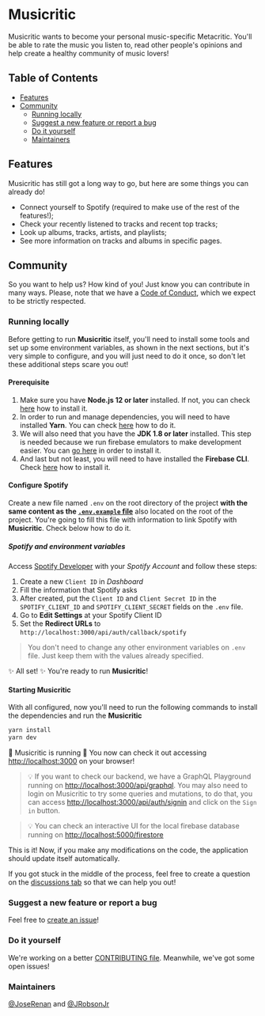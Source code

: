 # Musicritic

Musicritic wants to become your personal music-specific Metacritic. You'll be able to rate the music you listen to, read other people's opinions and help create a healthy community of music lovers!

## Table of Contents

- [Features](#features)
- [Community](#community)
  - [Running locally](#running-locally)
  - [Suggest a new feature or report a bug](#suggest-a-new-feature-or-report-a-bug)
  - [Do it yourself](#do-it-yourself)
  - [Maintainers](#maintainers)

## Features

Musicritic has still got a long way to go, but here are some things you can already do!

- Connect yourself to Spotify (required to make use of the rest of the features!);
- Check your recently listened to tracks and recent top tracks;
- Look up albums, tracks, artists, and playlists;
- See more information on tracks and albums in specific pages.

## Community

So you want to help us? How kind of you! Just know you can contribute in many ways.
Please, note that we have a [Code of Conduct](.github/CODE_OF_CONDUCT.md), which we expect to be strictly respected.

### Running locally

Before getting to run **Musicritic** itself, you'll need to install some tools and set up some environment variables, as shown in the next sections, but it's very simple to configure, and you will just need to do it once, so don't let these additional steps scare you out!

#### Prerequisite

1. Make sure you have **Node.js 12 or later** installed. If not, you can check [here](https://nodejs.org/en/) how to install it.
1. In order to run and manage dependencies, you will need to have installed **Yarn**. You can check [here](https://classic.yarnpkg.com/en/docs/install) how to do it.
1. We will also need that you have the **JDK 1.8 or later** installed. This step is needed because we run firebase emulators to make development easier. You can [go here](https://www.oracle.com/java/technologies/javase-jdk16-downloads.html) in order to install it.
1. And last but not least, you will need to have installed the **Firebase CLI**. Check [here](https://firebase.google.com/docs/cli?hl=pt-br#install_the_firebase_cli) how to install it.

#### Configure Spotify

Create a new file named `.env` on the root directory of the project **with the same content as the [`.env.example` file](.env.example)** also located on the root of the project. You're going to fill this file with information to link Spotify with **Musicritic**. Check below how to do it.

##### Spotify and environment variables

Access [Spotify Developer](https://developer.spotify.com/dashboard/) with your _Spotify Account_ and follow these steps:

1. Create a new `Client ID` in _Dashboard_
2. Fill the information that Spotify asks
3. After created, put the `Client ID` and `Client Secret ID` in the `SPOTIFY_CLIENT_ID` and `SPOTIFY_CLIENT_SECRET` fields on the `.env` file.
4. Go to **Edit Settings** at your Spotify Client ID
5. Set the **Redirect URLs** to `http://localhost:3000/api/auth/callback/spotify`

> You don't need to change any other environment variables on `.env` file. Just keep them with the values already specified.

✨ All set! ✨ You're ready to run **Musicritic**!

#### Starting Musicritic

With all configured, now you'll need to run the following commands to install the dependencies and run the **Musicritic**

```sh
yarn install
yarn dev
```

🎉 Musicritic is running 🎉 You now can check it out accessing [http://localhost:3000](http://localhost:3000) on your browser!

> 💡 If you want to check our backend, we have a GraphQL Playground running on [http://localhost:3000/api/graphql](http://localhost:3000/api/graphql). You may also need to login on Musicritic to try some queries and mutations, to do that, you can access [http://localhost:3000/api/auth/signin](http://localhost:3000/api/auth/signin) and click on the `Sign in` button.

> 💡 You can check an interactive UI for the local firebase database running on [http://localhost:5000/firestore](http://localhost:5000/firestore)

This is it! Now, if you make any modifications on the code, the application should update itself automatically.

If you got stuck in the middle of the process, feel free to create a question on the [discussions tab](https://github.com/calluswhatyouwant/musicritic/discussions/new) so that we can help you out!

### Suggest a new feature or report a bug

Feel free to [create an issue](https://github.com/calluswhatyouwant/musicritic/issues/new/choose)!

### Do it yourself

We're working on a better [CONTRIBUTING file](CONTRIBUTING.md). Meanwhile, we've got some open issues!

### Maintainers

[@JoseRenan](http://github.com/JoseRenan) and [@JRobsonJr](http://github.com/JRobsonJr)
